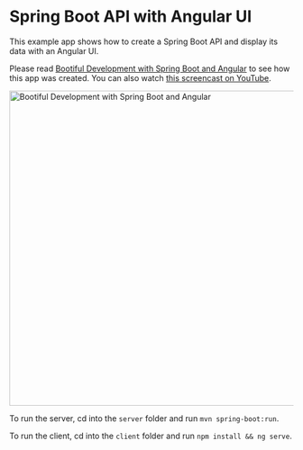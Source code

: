 # Spring Boot API with Angular UI
 
This example app shows how to create a Spring Boot API and display its data with an Angular UI.

Please read [Bootiful Development with Spring Boot and Angular](http://developer.okta.com/blog/2017/04/26/bootiful-development-with-spring-boot-and-angular) to see how this app was created. You can also watch [this screencast on YouTube](https://www.youtube.com/watch?v=bUq83Rz4BHA).

<a href="https://www.youtube.com/watch?v=bUq83Rz4BHA"><img src="https://i.ytimg.com/vi/bUq83Rz4BHA/maxresdefault.jpg" alt="Bootiful Development with Spring Boot and Angular" width="560"></a>


To run the server, cd into the `server` folder and run `mvn spring-boot:run`.

To run the client, cd into the `client` folder and run `npm install && ng serve`.
